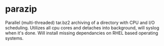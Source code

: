 # parazip

Parallel (multi-threaded) tar.bz2 archiving of a directory with CPU and I/O scheduling. Utilizes all cpu cores and detaches into background, will syslog when it's done. Will install missing dependancies on RHEL based operating systems.